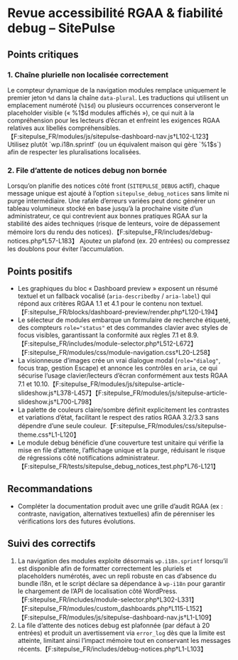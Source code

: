 # Revue accessibilité RGAA & fiabilité debug – SitePulse

## Points critiques

### 1. Chaîne plurielle non localisée correctement
Le compteur dynamique de la navigation modules remplace uniquement le premier jeton `%d` dans la chaîne `data-plural`. Les traductions qui utilisent un emplacement numéroté (`%1$d`) ou plusieurs occurrences conserveront le placeholder visible (« %1$d modules affichés »), ce qui nuit à la compréhension pour les lecteurs d’écran et enfreint les exigences RGAA relatives aux libellés compréhensibles.【F:sitepulse_FR/modules/js/sitepulse-dashboard-nav.js†L102-L123】 Utilisez plutôt `wp.i18n.sprintf` (ou un équivalent maison qui gère `%1$s`) afin de respecter les pluralisations localisées.

### 2. File d’attente de notices debug non bornée
Lorsqu’on planifie des notices côté front (`SITEPULSE_DEBUG` actif), chaque message unique est ajouté à l’option `sitepulse_debug_notices` sans limite ni purge intermédiaire. Une rafale d’erreurs variées peut donc générer un tableau volumineux stocké en base jusqu’à la prochaine visite d’un administrateur, ce qui contrevient aux bonnes pratiques RGAA sur la stabilité des aides techniques (risque de lenteurs, voire de dépassement mémoire lors du rendu des notices).【F:sitepulse_FR/includes/debug-notices.php†L57-L183】 Ajoutez un plafond (ex. 20 entrées) ou compressez les doublons pour éviter l’accumulation.

## Points positifs

- Les graphiques du bloc « Dashboard preview » exposent un résumé textuel et un fallback vocalisé (`aria-describedby` / `aria-label`) qui répond aux critères RGAA 1.1 et 4.1 pour le contenu non textuel.【F:sitepulse_FR/blocks/dashboard-preview/render.php†L120-L194】
- Le sélecteur de modules embarque un formulaire de recherche étiqueté, des compteurs `role="status"` et des commandes clavier avec styles de focus visibles, garantissant la conformité aux règles 7.1 et 8.9.【F:sitepulse_FR/includes/module-selector.php†L512-L672】【F:sitepulse_FR/modules/css/module-navigation.css†L20-L258】
- La visionneuse d’images crée un vrai dialogue modal (`role="dialog"`, focus trap, gestion Escape) et annonce les contrôles en `aria`, ce qui sécurise l’usage clavier/lecteurs d’écran conformément aux tests RGAA 7.1 et 10.10.【F:sitepulse_FR/modules/js/sitepulse-article-slideshow.js†L378-L457】【F:sitepulse_FR/modules/js/sitepulse-article-slideshow.js†L700-L798】
- La palette de couleurs claire/sombre définit explicitement les contrastes et variations d’état, facilitant le respect des ratios RGAA 3.2/3.3 sans dépendre d’une seule couleur.【F:sitepulse_FR/modules/css/sitepulse-theme.css†L1-L120】
- Le module debug bénéficie d’une couverture test unitaire qui vérifie la mise en file d’attente, l’affichage unique et la purge, réduisant le risque de régressions côté notifications administrateur.【F:sitepulse_FR/tests/sitepulse_debug_notices_test.php†L76-L121】

## Recommandations

- Compléter la documentation produit avec une grille d’audit RGAA (ex : contraste, navigation, alternatives textuelles) afin de pérenniser les vérifications lors des futures évolutions.

## Suivi des correctifs

1. La navigation des modules exploite désormais `wp.i18n.sprintf` lorsqu’il est disponible afin de formatter correctement les pluriels et placeholders numérotés, avec un repli robuste en cas d’absence du bundle i18n, et le script déclare sa dépendance à `wp-i18n` pour garantir le chargement de l’API de localisation côté WordPress.【F:sitepulse_FR/includes/module-selector.php†L302-L331】【F:sitepulse_FR/modules/custom_dashboards.php†L115-L152】【F:sitepulse_FR/modules/js/sitepulse-dashboard-nav.js†L1-L109】
2. La file d’attente des notices debug est plafonnée (par défaut à 20 entrées) et produit un avertissement via `error_log` dès que la limite est atteinte, limitant ainsi l’impact mémoire tout en conservant les messages récents.【F:sitepulse_FR/includes/debug-notices.php†L1-L103】
